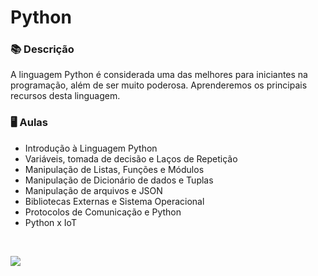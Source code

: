 # Python

### 📚  Descrição

A linguagem Python é considerada uma das melhores para iniciantes na programação, além de ser muito poderosa. Aprenderemos os principais recursos desta linguagem.

### 🖥️  Aulas

- Introdução à Linguagem Python    	   	   
- Variáveis, tomada de decisão e Laços de Repetição    	   	   
- Manipulação de Listas, Funções e Módulos    	   	   
- Manipulação de Dicionário de dados e Tuplas    	   	   
- Manipulação de arquivos e JSON    	   	   
- Bibliotecas Externas e Sistema Operacional    	   	   
- Protocolos de Comunicação e Python    	   	   
- Python x IoT

&nbsp;


<a href="https://www.linkedin.com/in/claudia-nogueira-dos-anjos-b71726215/" target="_blank">
        <img src="https://img.shields.io/badge/claudiaanjos-%230077B5.svg?&style=for-the-badge&logo=linkedin&logoColor=white&link=mailto:https://www.linkedin.com/in/claudia-nogueira-dos-anjos-093407180/">
</a>
